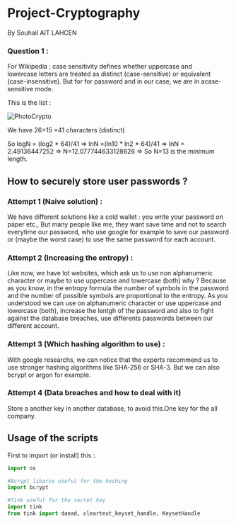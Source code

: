 # Project-Cryptography
By Souhail AIT LAHCEN

### Question  1 :

For Wikipedia : case sensitivity defines whether uppercase and lowercase letters are treated as distinct (case-sensitive) or equivalent (case-insensitive). But for for password and in our case, we are in acase-sensitive mode. 

This is the list :

![PhotoCrypto](https://user-images.githubusercontent.com/55179344/147825946-69da5716-ba1d-4e64-94d9-ae91c3ec83dd.png)


We have 26+15 =41 characters (distinct)

So logN = (log2 * 64)/41 => lnN =(ln10 * ln2 * 64)/41 => lnN = 2.49136447252 => N=12.077744633128626 => So N=13 is the minimum length.


## How to securely store user passwords ?

### Attempt 1 (Naive solution) :

We have different solutions like a cold wallet : you write your password on paper etc., But many people like me, they want save time and not to search everytime our password, who use google for example to save our password or (maybe the worst case) to use the same password for each account.

### Attempt 2 (Increasing the entropy) :

Like now, we have lot websites, which ask us to use non alphanumeric character or maybe to use uppercase and lowercase (both)  why ? Because as you know, in the entropy formula the number of symbols in the password and the number of possible symbols are proportional to the entropy. As you understood we can use on alphanumeric character or use uppercase and lowercase (both), increase the lentgh of the password and also to fight against the database breaches, use differents passwords between our different account.

### Attempt 3 (Which hashing algorithm to use) :

With google researchs, we can notice that the experts recommend us to use stronger hashing algorithms like SHA-256 or SHA-3. But we can also bcrypt or argon for example. 

### Attempt 4 (Data breaches and how to deal with it)

Store a another key in another database, to avoid this.One key for the all company.


## Usage of the scripts

First to import (or install) this :.


```py
import os

#Bcrypt libarie useful for the hashing
import bcrypt

#Tink useful for the secret key
import tink
from tink import daead, cleartext_keyset_handle, KeysetHandle
```

